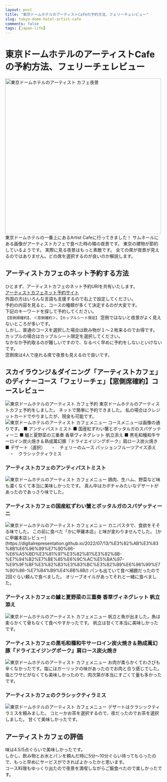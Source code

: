 ```yaml
---
layout: post
title: "東京ドームホテルのアーティストCafeの予約方法、フェリーチェレビュー"
slug: tokyo-dome-hotel-artist-cafe
comments: false
tags: [japan-life]
---
```

# 東京ドームホテルのアーティストCafeの予約方法、フェリーチェレビュー
<img src="https://drive.google.com/uc?export=view&id=1YRF7RRah7IkiP_N-mnCgW1z8orKskTPk" alt="東京ドームホテルのアーティスト カフェ夜景"  width="500" >
東京ドームホテルの一番上にあるArtist Cafeに行ってきました！  
サムネールにある画像がアーティストカフェで食べた時の隣の夜景です。
東京の建物が節約しているようです。  
実際に見る夜景はもっと素敵です。  
全ての席が夜景が見えるのではありません。どの席を選択するのが良いのか解説します。  

## アーティストカフェのネット予約する方法
ひとまず、アーティストカフェのネット予約URIを共有いたします。  
[アーティストカフェネット予約サイト](https://www.tablecheck.com/ja/shops/tokyodome-artist-cafe/reserve)  
外国の方はいろんな言語も支援するので右上で設定してください。  
予約の内容を見ると、コースの種類が多くて決定するのが大変です。  
下記のキーワードを探して予約してください。  
`【窓側席確約】`、`＜窓側確約＞`、`【カップルシート限定】`
窓側ではないと夜景がよく見えないところが多いです。  
しかし、普通のコースを選択した場合は飲み物が１〜２枚来るのでお得です。  
カップルの場合はカップルシート限定を選択してください。  
なかなか予約取るのが難しいですので、なるべく早めに予約をしないといけないです。  
窓側席は4人で座れる席で夜景も見えるので良いです。

<script async src="https://pagead2.googlesyndication.com/pagead/js/adsbygoogle.js?client=ca-pub-7886659064712565"
     crossorigin="anonymous"></script>
<!-- 디스플레이 광고 -->
<ins class="adsbygoogle"
     style="display:block"
     data-ad-client="ca-pub-7886659064712565"
     data-ad-slot="1939383573"
     data-ad-format="auto"
     data-full-width-responsive="true"></ins>
<script>
     (adsbygoogle = window.adsbygoogle || []).push({});
</script>

## スカイラウンジ＆ダイニング「アーティストカフェ」のディナーコース「フェリーチェ」【窓側席確約】コースレビュー
<img src="https://drive.google.com/uc?export=view&id=1BJz8auErzpuer0DEIGR9Id594flKKh0f" alt="東京ドームホテルのアーティスト カフェ予約">
東京ドームホテルのアーティストカフェ予約をしました。  
ネットで簡単に予約できました。
私の場合はクレジットカードでやりましたが、現金も可能です。  

<img src="https://drive.google.com/uc?export=view&id=1uxyvOTCa8vXrrE2PIcvF9PlDW8sPIMsf" alt="東京ドームホテルのアーティスト カフェメニュー">
コースメニューは画像の通りです。  
■ アンティパストミスト  
■ 国産紅ずわい蟹とボッタルガのスパゲッティーニ  
■ 鱸と夏野菜の三重奏 香草ヴィネグレット 帆立添え  
■ 黒毛和種和牛サーロイン炭火焼き＆熟成萬幻豚『ドライエイジングポーク』肩ロース炭火焼き  
■ デザート（選択） 
　・　チェリーのムース パッションフルーツアイス添え  
　・　クラシックティラミス  

### アーティストカフェのアンティパストミスト
<img src="https://drive.google.com/uc?export=view&id=1VBtodOc2HcDvzkwxwsJbCyyf2xu9KXsA" alt="東京ドームホテルのアーティスト カフェメニュー">
鶏肉、生ハム、野菜など味も濃くなくて本当に美味しかったです。  
真ん中はカボチャみたいなデザートがあったのであっさり味でした。  

### アーティストカフェの国産紅ずわい蟹とボッタルガのスパゲッティーニ
<img src="https://drive.google.com/uc?export=view&id=1q-gYiFD6KCftnc2hFnW6DZ53NdyyWv0L" alt="東京ドームホテルのアーティスト カフェメニュー">
カニパスタで、食欲をそそる味でした。  
この前に食べた「かに甲羅本店」と味が変わりませんでした。  
[かに甲羅本店レビュー](https://digitalrepresentation.github.io/2022/07/13/%E3%82%AB%E3%83%8B%E6%96%99%E7%90%86-%E6%A5%BD%E3%81%97%E3%82%81%E3%82%8B-%E7%94%B2%E7%BE%85%E6%9C%AC%E5%BA%97-%E9%9F%BF%E3%82%B3%E3%83%BC%E3%82%B9%E6%96%99%E7%90%86-%E7%B4%B9%E4%BB%8B/)  
パンも出ていて食べ補題だったので2回ぐらい頼んで食べました。  
オリーブオイルがあってそれと一緒に食べました。  

<script async src="https://pagead2.googlesyndication.com/pagead/js/adsbygoogle.js?client=ca-pub-7886659064712565"
     crossorigin="anonymous"></script>
<!-- 디스플레이 광고 -->
<ins class="adsbygoogle"
     style="display:block"
     data-ad-client="ca-pub-7886659064712565"
     data-ad-slot="1939383573"
     data-ad-format="auto"
     data-full-width-responsive="true"></ins>
<script>
     (adsbygoogle = window.adsbygoogle || []).push({});
</script>

### アーティストカフェの鱸と夏野菜の三重奏 香草ヴィネグレット 帆立添え
<img src="https://drive.google.com/uc?export=view&id=1aZGqfeUkrEenYuPa5wvnHX5b9USuiPs3" alt="東京ドームホテルのアーティスト カフェメニュー">
帆立と魚が出ました。魚は柔らかくて骨もなくて食べやすかったです。  
帆立は甘くて本当に美味しかったです。  

<script async src="https://pagead2.googlesyndication.com/pagead/js/adsbygoogle.js?client=ca-pub-7886659064712565"
     crossorigin="anonymous"></script>
<!-- 디스플레이 광고 -->
<ins class="adsbygoogle"
     style="display:block"
     data-ad-client="ca-pub-7886659064712565"
     data-ad-slot="1939383573"
     data-ad-format="auto"
     data-full-width-responsive="true"></ins>
<script>
     (adsbygoogle = window.adsbygoogle || []).push({});
</script>

### アーティストカフェの黒毛和種和牛サーロイン炭火焼き＆熟成萬幻豚『ドライエイジングポーク』肩ロース炭火焼き  
<img src="https://drive.google.com/uc?export=view&id=1gcrKBnNeWEjiLrbjZah7YVYxPhr6NcZT" alt="東京ドームホテルのアーティスト カフェメニュー">
お肉が柔らかくてわさびも辛くなかったです。塩にはガーリックの味があったのでお肉と合う感じでした。  
塩とワサビがなくても美味しかったので、肉次第が本当にすごくて量も多かったです。  

### アーティストカフェのクラシックティラミス  
<img src="https://drive.google.com/uc?export=view&id=1urpebWEstI5i8OqSZW6tpNXn5Uh1GR6x" alt="東京ドームホテルのアーティスト カフェメニュー">
デザートはクラシックティラミスを頼みました。  
コヒーかお茶を選択するので、夜だったのでお茶を選択しました。  
甘くて美味しかったです。  

## アーティストカフェの評価
味は4.5/5点ぐらいで美味しかったです。  
しかし、飲み物とお水とパンを頼んだ時に5分〜10分ぐらい待ってもらったので、もっと早めにサービスができればよかったかと思います。  
コース料理もゆっくり出たので夜景を満喫しながらご飯食べたので楽しかったです。